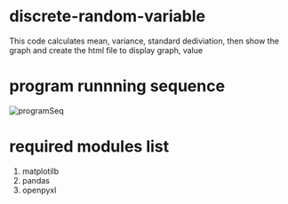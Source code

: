# discrete-random-variable   

This code calculates mean, variance, standard dediviation, then show the graph and create the html file to display graph, value

# program runnning sequence
![programSeq](https://user-images.githubusercontent.com/59336397/177009567-9c57b8ef-bf24-44e3-bb08-2009ef3f21d2.png)

# required modules list   
1. matplotilb 
2. pandas
3. openpyxl
